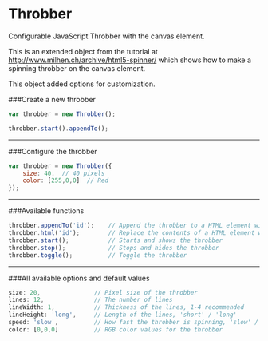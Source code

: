 Throbber
========

Configurable JavaScript Throbber with the canvas element.

This is an extended object from the tutorial at http://www.milhen.ch/archive/html5-spinner/
which shows how to make a spinning throbber on the canvas element.

This object added options for customization.

###Create a new throbber
```javascript
var throbber = new Throbber();

throbber.start().appendTo();
```
------------------------------------

###Configure the throbber
```javascript
var throbber = new Throbber({
    size: 40,  // 40 pixels
    color: [255,0,0]  // Red
});
```

------------------------------------

###Available functions
```javascript
throbber.appendTo('id');    // Append the throbber to a HTML element with a certain ID
throbber.html('id');        // Replace the contents of a HTML element with the throbber
throbber.start();           // Starts and shows the throbber
throbber.stop();            // Stops and hides the throbber
throbber.toggle();          // Toggle the throbber
```

------------------------------------

###All available options and default values
```javascript
size: 20,  				// Pixel size of the throbber
lines: 12, 				// The number of lines
lineWidth: 1,  			// Thickness of the lines, 1-4 recommended
lineHeight: 'long',  	// Length of the lines, 'short' / 'long'
speed: 'slow',  		// How fast the throbber is spinning, 'slow' / 'fast'
color: [0,0,0]  		// RGB color values for the throbber
```